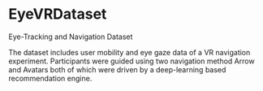 # EyeVRDataset
Eye-Tracking and Navigation Dataset

The dataset includes user mobility and eye gaze data of a VR navigation experiment. Participants were guided using two navigation method Arrow and Avatars both of which were driven by a deep-learning based recommendation engine.
